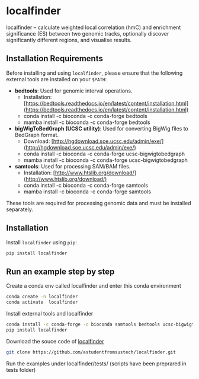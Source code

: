 # localfinder

localfinder – calculate weighted local correlation (hmC) and enrichment significance (ES) between two genomic tracks, optionally discover significantly different regions, and visualise results. 

## Installation Requirements

Before installing and using `localfinder`, please ensure that the following external tools are installed on your `$PATH`:

- **bedtools**: Used for genomic interval operations.
  - Installation: [https://bedtools.readthedocs.io/en/latest/content/installation.html](https://bedtools.readthedocs.io/en/latest/content/installation.html)
  - conda install -c bioconda -c conda-forge bedtools 
  - mamba install -c bioconda -c conda-forge bedtools
- **bigWigToBedGraph (UCSC utility)**: Used for converting BigWig files to BedGraph format.
  - Download: [http://hgdownload.soe.ucsc.edu/admin/exe/](http://hgdownload.soe.ucsc.edu/admin/exe/)
  - conda install -c bioconda -c conda-forge ucsc-bigwigtobedgraph
  - mamba install -c bioconda -c conda-forge ucsc-bigwigtobedgraph
- **samtools**: Used for processing SAM/BAM files.
  - Installation: [http://www.htslib.org/download/](http://www.htslib.org/download/)
  - conda install -c bioconda -c conda-forge samtools
  - mamba install -c bioconda -c conda-forge samtools

These tools are required for processing genomic data and must be installed separately.

## Installation

Install `localfinder` using `pip`:

```bash
pip install localfinder
```

## Run an example step by step
Create a conda env called localfinder and enter this conda environment
```bash
conda create -n localfinder
conda activate  localfinder
```

Install external tools and localfinder
```bash
conda install -c conda-forge -c bioconda samtools bedtools ucsc-bigwigtobedgraph
pip install localfinder
```

Download the souce code of [localfinder](https://github.com/astudentfromsustech/localfinder)  
```bash
git clone https://github.com/astudentfromsustech/localfinder.git
```

Run the examples under localfinder/tests/ (scripts have been preprared in tests folder)  
